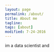 ```yaml
---
layout: page
permalink: /about/
title: About me
tagline: 
tags: [about]
modified: 7-24-2016
---
```


im a data scientist and
